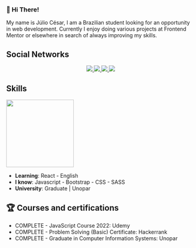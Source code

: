 ### 👋 Hi There!

My name is Júlio César, I am a Brazilian student looking for an opportunity in web development. Currently I enjoy doing various projects at Frontend Mentor or elsewhere in search of always improving my skills.

## Social Networks

<div align="center">
    <a target='_blank' href="https://twitter.com/JulioBs06">
        <img src="https://img.shields.io/badge/Twitter-1DA1F2?style=for-the-badge&logo=twitter&logoColor=white">
    </a>
    <a target='_blank' href="https://www.hackerrank.com/julioxbs">
        <img src="https://img.shields.io/badge/-Hackerrank-2EC866?style=for-the-badge&logo=HackerRank&logoColor=white">
    </a>
    <a target='_blank' href="https://www.codewars.com/users/julioxbs">
        <img src="https://img.shields.io/badge/Codewars-B1361E?style=for-the-badge&logo=codewars&logoColor=grey">
    </a>
    <a target='_blank' href="https://linkedin.com/in/julioxbs">
        <img src="https://img.shields.io/badge/LinkedIn-0077B5?style=for-the-badge&logo=linkedin&logoColor=white">
    </a>
</div>
</center>
    
## Skills

<div float="left">
  <a href="https://github.com/julioxbs">
    <img height="180em" src="https://github-readme-stats.vercel.app/api/top-langs/?username=julioxbs&layout=compact&langs_count=7&theme=dracula"/>
  </a>
 </div>

* **Learning**: React - English  
* **I know**: Javascript - Bootstrap - CSS - SASS
* **University**: Graduate | Unopar
  
## 🏆 Courses and certifications

- COMPLETE - JavaScript Course 2022: Udemy
- COMPLETE - Problem Solving (Basic) Certificate: Hackerrank
- COMPLETE - Graduate in Computer Information Systems: Unopar
